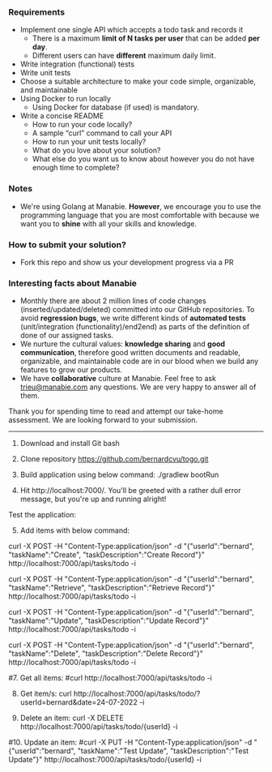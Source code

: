 ### Requirements

- Implement one single API which accepts a todo task and records it
  - There is a maximum **limit of N tasks per user** that can be added **per day**.
  - Different users can have **different** maximum daily limit.
- Write integration (functional) tests
- Write unit tests
- Choose a suitable architecture to make your code simple, organizable, and maintainable
- Using Docker to run locally
  - Using Docker for database (if used) is mandatory.
- Write a concise README
  - How to run your code locally?
  - A sample “curl” command to call your API
  - How to run your unit tests locally?
  - What do you love about your solution?
  - What else do you want us to know about however you do not have enough time to complete?

### Notes

- We're using Golang at Manabie. **However**, we encourage you to use the programming language that you are most comfortable with because we want you to **shine** with all your skills and knowledge.

### How to submit your solution?

- Fork this repo and show us your development progress via a PR

### Interesting facts about Manabie

- Monthly there are about 2 million lines of code changes (inserted/updated/deleted) committed into our GitHub repositories. To avoid **regression bugs**, we write different kinds of **automated tests** (unit/integration (functionality)/end2end) as parts of the definition of done of our assigned tasks.
- We nurture the cultural values: **knowledge sharing** and **good communication**, therefore good written documents and readable, organizable, and maintainable code are in our blood when we build any features to grow our products.
- We have **collaborative** culture at Manabie. Feel free to ask trieu@manabie.com any questions. We are very happy to answer all of them.

Thank you for spending time to read and attempt our take-home assessment. We are looking forward to your submission.

-------------------------------------------------------------------------------------------------------------------
1. Download and install Git bash

2. Clone repository https://github.com/bernardcvu/togo.git

3. Build application using below command:
./gradlew bootRun

4. Hit http://localhost:7000/. You'll be greeted with a rather dull error message, but you're up and running alright!

Test the application:

5. Add items with below command:

curl -X POST -H "Content-Type:application/json" -d "{\"userId\":\"bernard\", \"taskName\":\"Create\", \"taskDescription\":\"Create Record\"}" http://localhost:7000/api/tasks/todo -i

curl -X POST -H "Content-Type:application/json" -d "{\"userId\":\"bernard\", \"taskName\":\"Retrieve\", \"taskDescription\":\"Retrieve Record\"}" http://localhost:7000/api/tasks/todo -i

curl -X POST -H "Content-Type:application/json" -d "{\"userId\":\"bernard\", \"taskName\":\"Update\", \"taskDescription\":\"Update Record\"}" http://localhost:7000/api/tasks/todo -i

curl -X POST -H "Content-Type:application/json" -d "{\"userId\":\"bernard\", \"taskName\":\"Delete\", \"taskDescription\":\"Delete Record\"}" http://localhost:7000/api/tasks/todo -i

#7. Get all items:
#curl http://localhost:7000/api/tasks/todo -i

8. Get item/s:
curl http://localhost:7000/api/tasks/todo/?userId=bernard&date=24-07-2022 -i

9. Delete an item:
curl -X DELETE http://localhost:7000/api/tasks/todo/{userId} -i

#10. Update an item:
#curl -X PUT -H "Content-Type:application/json" -d "{\"userId\":\"bernard\", \"taskName\":\"Test Update\", \"taskDescription\":\"Test Update\"}" http://localhost:7000/api/tasks/todo/{userId} -i
